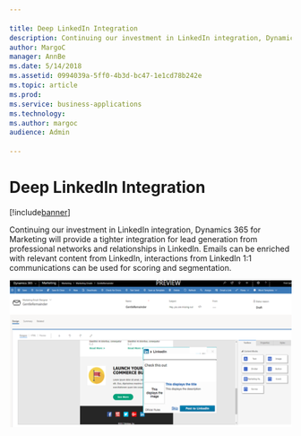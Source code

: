 ```yaml
---

title: Deep LinkedIn Integration
description: Continuing our investment in LinkedIn integration, Dynamics 365 for Marketing will provide a tighter integration for lead generation from professional networks and relationships in LinkedIn.
author: MargoC
manager: AnnBe
ms.date: 5/14/2018
ms.assetid: 0994039a-5ff0-4b3d-bc47-1e1cd78b242e
ms.topic: article
ms.prod: 
ms.service: business-applications
ms.technology: 
ms.author: margoc
audience: Admin

---
```

#  Deep LinkedIn Integration




[!include[banner](../../includes/banner.md)]

Continuing our investment in LinkedIn integration, Dynamics 365 for Marketing
will provide a tighter integration for lead generation from professional
networks and relationships in LinkedIn. Emails can be enriched with relevant
content from LinkedIn, interactions from LinkedIn 1:1 communications can be used
for scoring and segmentation.

![](media/deep-linkedin-integration-1.png "")
<!-- Picture 1 -->

